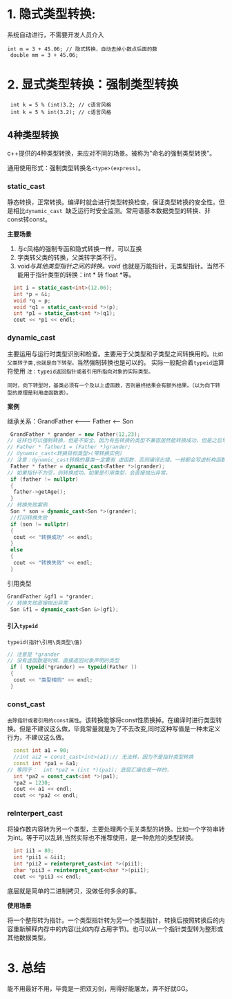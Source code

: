 # 1. 隐式类型转换:

系统自动进行，不需要开发人员介入

```
int m = 3 + 45.06; // 隐式转换，自动去掉小数点后面的数
 double mm = 3 + 45.06;
```
# 2. 显式类型转换：强制类型转换
```
 int k = 5 % (int)3.2; // c语言风格
 int k = 5 % int(3.2); // c语言风格
```
## 4种类型转换

 c++提供的4种类型转换，来应对不同的场景。被称为"命名的强制类型转换"。

通用使用形式：强制类型转换名`<type>(express)`。
### static_cast 
静态转换，正常转换。编译时就会进行类型转换检查，保证类型转换的安全性。但是相比`dynamic_cast `缺乏运行时安全监测。常用语基本数据类型的转换、非const转const。

**主要场景**

1. 与c风格的强制专函和隐式转换一样，可以互换
2. 字类转父类的转换，父类转字类不行。
3. void*与其他类型指针之间的转换。void* 也就是万能指针，无类型指针。当然不能用于指针类型的转换：int * 转 float *等。
```c++
  int i = static_cast<int>(12.06);
  int *p = &i;
  void *q = p;
  void *q1 = static_cast<void *>(p);
  int *p1 = static_cast<int *>(q1);
  cout << *p1 << endl;
```
###  dynamic_cast 
主要运用与运行时类型识别和检查。主要用于父类型和子类型之间转换用的。`比如父类转子类,也就是向下转型。`当然强制转换也是可以的。
实际一般配合着`typeid`运算符使用
`注：typeid返回指针或者引用所指向对象的实际类型。`

`同时，向下转型时，基类必须有一个及以上虚函数，否则最终结果会有额外结果。（以为向下转型的原理是利用虚函数表）。`

**案例**

继承关系：GrandFather   <--- Father  <-- Son
```c++
 GrandFather * grander = new Father(12,23);
// 这样也可以强制转换，但是不安全。因为有些转换的类型不兼容居然能转换成功，但是之后导致结果的异常，除非很有把握，建议少用。
// Father * father1 = (Father *)grander;
// dynamic_cast<转换目标类型>(带转换实例) 
// 注意：dynamic_cast转换的基类一定要有 虚函数，否则编译出错。一般都会写虚析构函数。
 Father * father = dynamic_cast<Father *>(grander);
// 如果指针不为空，则转换成功。如果是引用类型，会直接抛出异常。
 if (father != nullptr) 
 {
  father->getAge();
 }
// 转换失败案例
 Son * son = dynamic_cast<Son *>(grander);
 //打印转换失败
 if (son != nullptr)
 {
  cout << "转换成功" << endl;
 }
 else 
 {
  cout << "转换失败" << endl;
 }
```
引用类型
```c++
GrandFather &gf1 = *grander;
// 转换失败直接抛出异常
 Son &f1 = dynamic_cast<Son &>(gf1);
```
#### 引入`typeid`
`typeid(指针\引用\类类型\值)`

```c++
// 注意是 *grander   
// 没有虚函数是时候，直接返回对象声明的类型
 if ( typeid(*grander) == typeid(Father ))
 {
  cout << "类型相同" << endl;
 }
```
### const_cast
`去除指针或者引用的const属性`。该转换能够将const性质换掉。在编译时进行类型转换。但是不建议这么做，毕竟常量就是为了不去改变,同时这种写值是一种未定义行为，不建议这么做。

```c++
  const int a1 = 90;
  //int ai2 = const_cast<int>(a1);// 无法转，因为不是指针类型转换
  const int *pa1 = &a1;
// 等同于：  int *pa2 = (int *)(pa1); 底层汇编也是一样的，
  int *pa2 = const_cast<int *>(pa1);
  *pa2 = 1230;
  cout << a1 << endl;
  cout << *pa2 << endl;
```
### relnterpert_cast
将操作数内容转为另一个类型，主要处理两个无关类型的转换。比如一个字符串转为int。等于可以乱转,当然实际也不推荐使用，是一种危险的类型转换。
```c++
  int ii1 = 80;
  int *pii1 = &ii1;
  int *pii2 = reinterpret_cast<int *>(pii1);
  char *pii3 = reinterpret_cast<char *>(pii1);
  cout << *pii3 << endl;
```
底层就是简单的二进制拷贝，没做任何多余的事。

**使用场景**

将一个整形转为指针。一个类型指针转为另一个类型指针，转换后按照转换后的内容重新解释内存中的内容(比如内存占用字节)。也可以从一个指针类型转为整形或其他数据类型。
# 3. 总结
能不用最好不用，毕竟是一把双刃剑，用得好能屠龙，弄不好就GG。